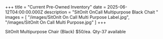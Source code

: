 +++
title = "Current Pre-Owned Inventory"
date = 2025-06-12T04:00:00.000Z
description = "SitOnIt OnCall Multipurpose Black Chait "
images = [
  "/images/SitOnIt On Call Multi Purpose Label.jpg",
  "/images/SitOnIt On Call Multi Purpose.jpg"
]
+++

SitOnIt Multipurpose Chair (Black) $50/ea. Qty-37 available
